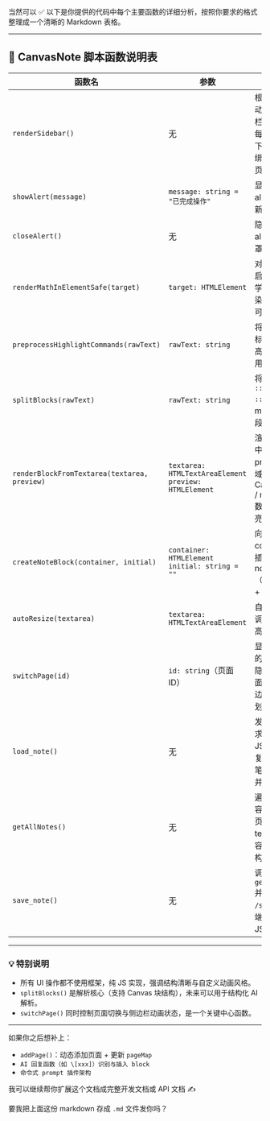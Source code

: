 当然可以 ✅ 以下是你提供的代码中每个主要函数的详细分析，按照你要求的格式整理成一个清晰的 Markdown 表格。

---

## 📘 CanvasNote 脚本函数说明表

| 函数名 | 参数 | 功能 | 返回值 |
|--------|------|------|--------|
| `renderSidebar()` | 无 | 根据 `pageMap` 动态生成侧边栏导航 `<li>`，每项附带波浪下划线 SVG，绑定点击跳转页面 | 无 |
| `showAlert(message)` | `message: string = "已完成操作"` | 显示自定义 alert 弹窗并更新文本内容 | 无 |
| `closeAlert()` | 无 | 隐藏自定义 alert 弹窗及遮罩 | 无 |
| `renderMathInElementSafe(target)` | `target: HTMLElement` | 对 `target` 内部启用 KaTeX 数学公式自动渲染（如果函数可用） | 无 |
| `preprocessHighlightCommands(rawText)` | `rawText: string` | 将 `\[xxx]` 指令标记为 HTML 高亮 `<span>`，用于前端标记 | `string`（高亮后的 HTML） |
| `splitBlocks(rawText)` | `rawText: string` | 将笔记文本按 `:::canvas ... :::` 块与普通 markdown 分段 | `Array<{ type, content, attrs, raw }>` |
| `renderBlockFromTextarea(textarea, preview)` | `textarea: HTMLTextAreaElement`<br>`preview: HTMLElement` | 渲染 textarea 中的内容到 preview 区域，含 Canvas block / markdown / 数学公式 / 高亮指令等 | 无 |
| `createNoteBlock(container, initial)` | `container: HTMLElement`<br>`initial: string = ""` | 向某个 container 中插入一个新的 note block（含 textarea + preview） | 无 |
| `autoResize(textarea)` | `textarea: HTMLTextAreaElement` | 自动根据内容调整 textarea 高度 | 无 |
| `switchPage(id)` | `id: string`（页面 ID） | 显示对应页面的笔记容器，隐藏其他页面，并更新侧边栏高亮与下划线动画 | 无 |
| `load_note()` | 无 | 发送 `/load` 请求到后端，从 JSON 文件恢复所有页面和笔记 block，并插入 DOM | 无 |
| `getAllNotes()` | 无 | 遍历所有页面容器，提取每页所有 textarea 内容，按页面结构组成 JSON | `object`（形如 `{ inbox: [text1, text2], canvas_ds190: [...] }`） |
| `save_note()` | 无 | 调用 `getAllNotes()` 并将数据通过 `/save` 发给后端，保存为 JSON 文件 | 无 |

---

### 💡 特别说明

- 所有 UI 操作都不使用框架，纯 JS 实现，强调结构清晰与自定义动画风格。
- `splitBlocks()` 是解析核心（支持 Canvas 块结构），未来可以用于结构化 AI 解析。
- `switchPage()` 同时控制页面切换与侧边栏动画状态，是一个关键中心函数。

---

如果你之后想补上：
- `addPage()`：动态添加页面 + 更新 `pageMap`
- `AI 回复函数（如 \[xxx]）识别与插入 block`
- `命令式 prompt 插件架构`

我可以继续帮你扩展这个文档成完整开发文档或 API 文档 ✍️

要我把上面这份 markdown 存成 `.md` 文件发你吗？